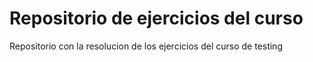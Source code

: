 # Repositorio de ejercicios del curso
Repositorio con la resolucion de los ejercicios del curso de testing


